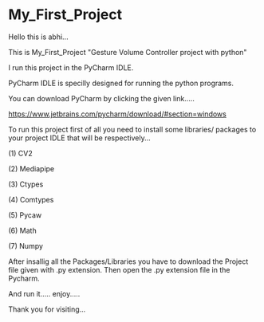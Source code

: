 # My_First_Project

Hello this is abhi...

This is My_First_Project "Gesture Volume Controller project with python"

I run this project in the PyCharm IDLE.

PyCharm IDLE is specilly designed for running the python programs.

You can download PyCharm by clicking the given link.....

https://www.jetbrains.com/pycharm/download/#section=windows

To run this project first of all you need to install some libraries/ packages to your project IDLE that will be respectively...

(1) CV2

(2) Mediapipe

(3) Ctypes

(4) Comtypes

(5) Pycaw

(6) Math

(7) Numpy

After insallig all the Packages/Libraries you have to download the Project file given with .py extension.
Then open the .py extension file in the Pycharm.

And run it..... enjoy.....

Thank you for visiting...
